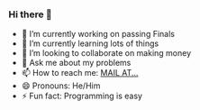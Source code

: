### Hi there 👋

<!--
**SnakeEyes981/SnakeEyes981** is a ✨ _special_ ✨ repository because its `README.md` (this file) appears on your GitHub profile.

Here are some ideas to get you started:
-->
- 🔭 I’m currently working on passing Finals
- 🌱 I’m currently learning lots of things
- 👯 I’m looking to collaborate on making money
- 💬 Ask me about my problems
- 📫 How to reach me: [MAIL AT...](mailto:hassanyaseen189@gmail.com)
- 😄 Pronouns: He/Him
- ⚡ Fun fact: Programming is easy


